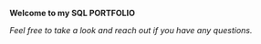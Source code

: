 **Welcome to my SQL PORTFOLIO**

*Feel free to take a look and reach out if you have any questions.*

